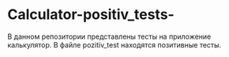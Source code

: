 # Calculator-positiv_tests-
В данном репозитории представлены  тесты на приложение калькулятор.
В файле pozitiv_test находятся позитивные тесты.
